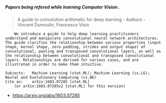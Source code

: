 ##### Papers being refered while learning Computer Vision . 


> A guide to convolution arithmetic for deep learning - Authors - Vincent Dumoulin, Francesco Visin

```
    We introduce a guide to help deep learning practitioners understand and manipulate convolutional neural network architectures. The guide clarifies the relationship between various properties (input shape, kernel shape, zero padding, strides and output shape) of convolutional, pooling and transposed convolutional layers, as well as the relationship between convolutional and transposed convolutional layers. Relationships are derived for various cases, and are illustrated in order to make them intuitive. 

Subjects: 	Machine Learning (stat.ML); Machine Learning (cs.LG); Neural and Evolutionary Computing (cs.NE)
Cite as: 	arXiv:1603.07285 [stat.ML]
  	(or arXiv:1603.07285v2 [stat.ML] for this version)

```

- https://arxiv.org/abs/1603.07285

#

</br>

#


